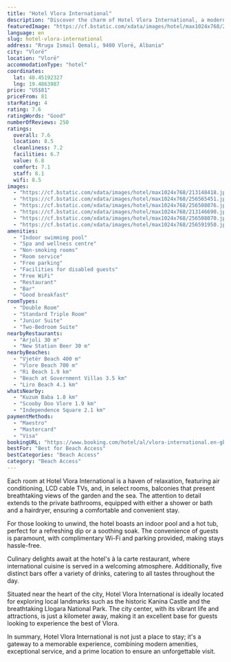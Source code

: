 ```yaml
---
title: "Hotel Vlora International"
description: "Discover the charm of Hotel Vlora International, a modern oasis located just a stone's throw away from the serene Vlora Bay."
featuredImage: "https://cf.bstatic.com/xdata/images/hotel/max1024x768/213148418.jpg?k=c9e83fb9574c59369b5ae4e622cfefbe136ff044c5bd79e38649d0e4b59608c4&o=&hp=1"
language: en
slug: hotel-vlora-international
address: "Rruga Ismail Qemali, 9400 Vlorë, Albania"
city: "Vlorë"
location: "Vlorë"
accommodationType: "hotel"
coordinates:
  lat: 40.45192327
  lng: 19.4863987
price: "US$81"
priceFrom: 81
starRating: 4
rating: 7.6
ratingWords: "Good"
numberOfReviews: 250
ratings:
  overall: 7.6
  location: 8.5
  cleanliness: 7.2
  facilities: 6.7
  value: 6.8
  comfort: 7.1
  staff: 8.1
  wifi: 8.5
images:
  - "https://cf.bstatic.com/xdata/images/hotel/max1024x768/213148418.jpg?k=c9e83fb9574c59369b5ae4e622cfefbe136ff044c5bd79e38649d0e4b59608c4&o=&hp=1"
  - "https://cf.bstatic.com/xdata/images/hotel/max1024x768/256565451.jpg?k=f0559876cd21343911b156a545812c678ab13a144ff22eb56cc6fa35dbfe4e51&o=&hp=1"
  - "https://cf.bstatic.com/xdata/images/hotel/max1024x768/256508076.jpg?k=b2bf73eb831d58774a3692fc94c4e27110e1d5a17a1e2c4973f55c3d717a31f3&o=&hp=1"
  - "https://cf.bstatic.com/xdata/images/hotel/max1024x768/213146690.jpg?k=733492ed513040ccea4eaf9e736d0395f1895fc11302ebe45cf2ea365fb6fd03&o=&hp=1"
  - "https://cf.bstatic.com/xdata/images/hotel/max1024x768/256508070.jpg?k=d4a564ddadfd43591a128ff5c1f08d3c0e9776d2c706871fc9ea0b6fd4bb6628&o=&hp=1"
  - "https://cf.bstatic.com/xdata/images/hotel/max1024x768/256591950.jpg?k=8c5951c0c90acfe0193ee28b9d4e641c9b28859cb8c8f03a806984448dace334&o=&hp=1"
amenities:
  - "Indoor swimming pool"
  - "Spa and wellness centre"
  - "Non-smoking rooms"
  - "Room service"
  - "Free parking"
  - "Facilities for disabled guests"
  - "Free WiFi"
  - "Restaurant"
  - "Bar"
  - "Good breakfast"
roomTypes:
  - "Double Room"
  - "Standard Triple Room"
  - "Junior Suite"
  - "Two-Bedroom Suite"
nearbyRestaurants:
  - "Arjoli 30 m"
  - "New Station Beer 30 m"
nearbyBeaches:
  - "Vjetër Beach 400 m"
  - "Vlore Beach 700 m"
  - "Ri Beach 1.9 km"
  - "Beach at Government Villas 3.5 km"
  - "Liro Beach 4.1 km"
whatsNearby:
  - "Kuzum Baba 1.8 km"
  - "Scooby Doo Vlore 1.9 km"
  - "Independence Square 2.1 km"
paymentMethods:
  - "Maestro"
  - "Mastercard"
  - "Visa"
bookingURL: "https://www.booking.com/hotel/al/vlora-international.en-gb.html?aid=8035640"
bestFor: "Best for Beach Access"
bestCategories: "Beach Access"
category: "Beach Access"
---
```


Each room at Hotel Vlora International is a haven of relaxation, featuring air conditioning, LCD cable TVs, and, in select rooms, balconies that present breathtaking views of the garden and the sea. The attention to detail extends to the private bathrooms, equipped with either a shower or bath and a hairdryer, ensuring a comfortable and convenient stay.

For those looking to unwind, the hotel boasts an indoor pool and a hot tub, perfect for a refreshing dip or a soothing soak. The convenience of guests is paramount, with complimentary Wi-Fi and parking provided, making stays hassle-free.

Culinary delights await at the hotel's à la carte restaurant, where international cuisine is served in a welcoming atmosphere. Additionally, five distinct bars offer a variety of drinks, catering to all tastes throughout the day.

Situated near the heart of the city, Hotel Vlora International is ideally located for exploring local landmarks such as the historic Kanina Castle and the breathtaking Llogara National Park. The city center, with its vibrant life and attractions, is just a kilometer away, making it an excellent base for guests looking to experience the best of Vlora.

In summary, Hotel Vlora International is not just a place to stay; it's a gateway to a memorable experience, combining modern amenities, exceptional service, and a prime location to ensure an unforgettable visit.